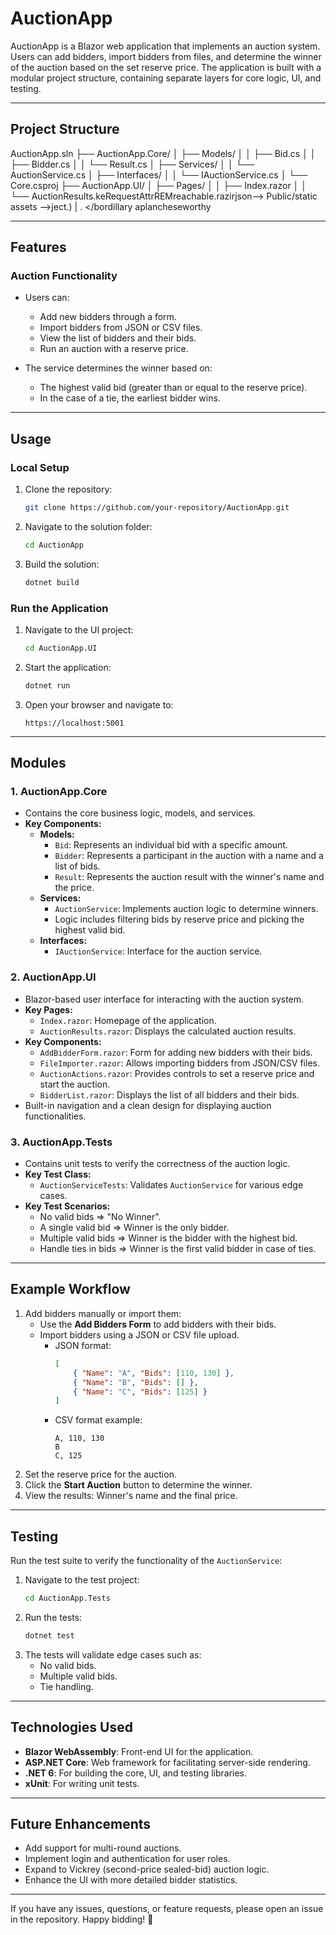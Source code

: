 # AuctionApp

AuctionApp is a Blazor web application that implements an auction system. Users can add bidders, import bidders from files, and determine the winner of the auction based on the set reserve price. The application is built with a modular project structure, containing separate layers for core logic, UI, and testing.

---

## Project Structure

AuctionApp.sln
├── AuctionApp.Core/
│   ├── Models/
│   │   ├── Bid.cs               <!-- Model representing an individual bid -->
│   │   ├── Bidder.cs            <!-- Model representing a bidder and their bids -->
│   │   └── Result.cs            <!-- Auction result model -->
│   ├── Services/
│   │   └── AuctionService.cs    <!-- Business logic for determining auction results -->
│   ├── Interfaces/
│   │   └── IAuctionService.cs   <!-- Auction service interface -->
│   └── Core.csproj              <!-- Core library project -->
├── AuctionApp.UI/
│   ├── Pages/
│   │   ├── Index.razor                <!-- Homepage of the application -->
│   │   └── AuctionResults.keRequestAttrREMreachable.razirjson--> Public/static assets -->ject.)
|
     .
</bordillary aplancheseworthy 

---

## Features

### Auction Functionality
- Users can:
  - Add new bidders through a form.
  - Import bidders from JSON or CSV files.
  - View the list of bidders and their bids.
  - Run an auction with a reserve price.

- The service determines the winner based on:
  - The highest valid bid (greater than or equal to the reserve price).
  - In the case of a tie, the earliest bidder wins.

---

## Usage

### Local Setup
1. Clone the repository:
   ```bash
   git clone https://github.com/your-repository/AuctionApp.git
   ```
2. Navigate to the solution folder:
   ```bash
   cd AuctionApp
   ```
3. Build the solution:
   ```bash
   dotnet build
   ```

### Run the Application
1. Navigate to the UI project:
   ```bash
   cd AuctionApp.UI
   ```
2. Start the application:
   ```bash
   dotnet run
   ```
3. Open your browser and navigate to:
   ```
   https://localhost:5001
   ```

---

## Modules

### 1. AuctionApp.Core
- Contains the core business logic, models, and services.
- **Key Components:**
  - **Models:**
    - `Bid`: Represents an individual bid with a specific amount.
    - `Bidder`: Represents a participant in the auction with a name and a list of bids.
    - `Result`: Represents the auction result with the winner's name and the price.
  - **Services:**
    - `AuctionService`: Implements auction logic to determine winners.
    - Logic includes filtering bids by reserve price and picking the highest valid bid.
  - **Interfaces:**
    - `IAuctionService`: Interface for the auction service.

### 2. AuctionApp.UI
- Blazor-based user interface for interacting with the auction system.
- **Key Pages:**
  - `Index.razor`: Homepage of the application.
  - `AuctionResults.razor`: Displays the calculated auction results.
- **Key Components:**
  - `AddBidderForm.razor`: Form for adding new bidders with their bids.
  - `FileImporter.razor`: Allows importing bidders from JSON/CSV files.
  - `AuctionActions.razor`: Provides controls to set a reserve price and start the auction.
  - `BidderList.razor`: Displays the list of all bidders and their bids.
- Built-in navigation and a clean design for displaying auction functionalities.

### 3. AuctionApp.Tests
- Contains unit tests to verify the correctness of the auction logic.
- **Key Test Class:**
  - `AuctionServiceTests`: Validates `AuctionService` for various edge cases.
- **Key Test Scenarios:**
  - No valid bids => "No Winner".
  - A single valid bid => Winner is the only bidder.
  - Multiple valid bids => Winner is the bidder with the highest bid.
  - Handle ties in bids => Winner is the first valid bidder in case of ties.

---

## Example Workflow

1. Add bidders manually or import them:
   - Use the **Add Bidders Form** to add bidders with their bids.
   - Import bidders using a JSON or CSV file upload.
     - JSON format:
       ```json
       [
           { "Name": "A", "Bids": [110, 130] },
           { "Name": "B", "Bids": [] },
           { "Name": "C", "Bids": [125] }
       ]
       ```
     - CSV format example:
       ```
       A, 110, 130
       B
       C, 125
       ```
2. Set the reserve price for the auction.
3. Click the **Start Auction** button to determine the winner.
4. View the results: Winner's name and the final price.

---

## Testing

Run the test suite to verify the functionality of the `AuctionService`:

1. Navigate to the test project:
   ```bash
   cd AuctionApp.Tests
   ```
2. Run the tests:
   ```bash
   dotnet test
   ```
3. The tests will validate edge cases such as:
   - No valid bids.
   - Multiple valid bids.
   - Tie handling.

---

## Technologies Used

- **Blazor WebAssembly**: Front-end UI for the application.
- **ASP.NET Core**: Web framework for facilitating server-side rendering.
- **.NET 6**: For building the core, UI, and testing libraries.
- **xUnit**: For writing unit tests.

---

## Future Enhancements

- Add support for multi-round auctions.
- Implement login and authentication for user roles.
- Expand to Vickrey (second-price sealed-bid) auction logic.
- Enhance the UI with more detailed bidder statistics.

---

If you have any issues, questions, or feature requests, please open an issue in the repository. Happy bidding! 🎉
